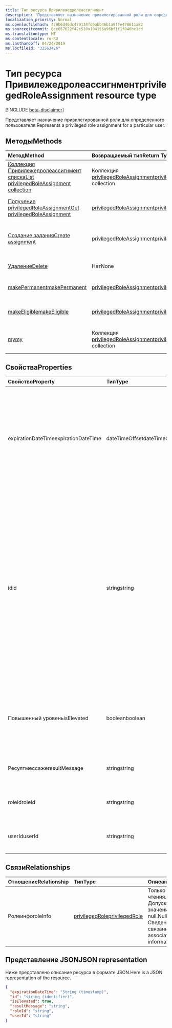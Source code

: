 ```yaml
---
title: Тип ресурса Привилежедролеассигнмент
description: 'Представляет назначение привилегированной роли для определенного пользователя. '
localization_priority: Normal
ms.openlocfilehash: 479b6d46dc479134fd0abb46b1a9ffe478611a82
ms.sourcegitcommit: 0ce657622f42c510a104156a96bf1f1f040bc1cd
ms.translationtype: MT
ms.contentlocale: ru-RU
ms.lasthandoff: 04/24/2019
ms.locfileid: "32563426"
---
```

# <a name="privilegedroleassignment-resource-type"></a><span data-ttu-id="de1e9-103">Тип ресурса Привилежедролеассигнмент</span><span class="sxs-lookup"><span data-stu-id="de1e9-103">privilegedRoleAssignment resource type</span></span>

[!INCLUDE [beta-disclaimer](../../includes/beta-disclaimer.md)]

<span data-ttu-id="de1e9-104">Представляет назначение привилегированной роли для определенного пользователя.</span><span class="sxs-lookup"><span data-stu-id="de1e9-104">Represents a privileged role assignment for a particular user.</span></span> 


## <a name="methods"></a><span data-ttu-id="de1e9-105">Методы</span><span class="sxs-lookup"><span data-stu-id="de1e9-105">Methods</span></span>

| <span data-ttu-id="de1e9-106">Метод</span><span class="sxs-lookup"><span data-stu-id="de1e9-106">Method</span></span>           | <span data-ttu-id="de1e9-107">Возвращаемый тип</span><span class="sxs-lookup"><span data-stu-id="de1e9-107">Return Type</span></span>    |<span data-ttu-id="de1e9-108">Описание</span><span class="sxs-lookup"><span data-stu-id="de1e9-108">Description</span></span>|
|:---------------|:--------|:----------|
|[<span data-ttu-id="de1e9-109">Коллекция Привилежедролеассигнмент списка</span><span class="sxs-lookup"><span data-stu-id="de1e9-109">List privilegedRoleAssignment collection</span></span>](../api/privilegedroleassignment-list.md) | <span data-ttu-id="de1e9-110">Коллекция [privilegedRoleAssignment](privilegedroleassignment.md)</span><span class="sxs-lookup"><span data-stu-id="de1e9-110">[privilegedRoleAssignment](privilegedroleassignment.md) collection</span></span>|<span data-ttu-id="de1e9-111">Получение коллекции объектов Привилежедролеассигнмент.</span><span class="sxs-lookup"><span data-stu-id="de1e9-111">Get the collection of privilegedRoleAssignment objects.</span></span>|
|[<span data-ttu-id="de1e9-112">Получение privilegedRoleAssignment</span><span class="sxs-lookup"><span data-stu-id="de1e9-112">Get privilegedRoleAssignment</span></span>](../api/privilegedroleassignment-get.md) | [<span data-ttu-id="de1e9-113">privilegedRoleAssignment</span><span class="sxs-lookup"><span data-stu-id="de1e9-113">privilegedRoleAssignment</span></span>](privilegedroleassignment.md) |<span data-ttu-id="de1e9-114">Чтение свойств и связей объекта Привилежедролеассигнмент.</span><span class="sxs-lookup"><span data-stu-id="de1e9-114">Read properties and relationships of privilegedRoleAssignment object.</span></span>|
|[<span data-ttu-id="de1e9-115">Создание задания</span><span class="sxs-lookup"><span data-stu-id="de1e9-115">Create assignment</span></span>](../api/privilegedroleassignment-post-privilegedroleassignments.md) |[<span data-ttu-id="de1e9-116">privilegedRoleAssignment</span><span class="sxs-lookup"><span data-stu-id="de1e9-116">privilegedRoleAssignment</span></span>](privilegedroleassignment.md)| <span data-ttu-id="de1e9-117">Создайте новое назначение путем публикации в коллекции назначений.</span><span class="sxs-lookup"><span data-stu-id="de1e9-117">Create a new assignment by posting to the assignments collection.</span></span>|
|[<span data-ttu-id="de1e9-118">Удаление</span><span class="sxs-lookup"><span data-stu-id="de1e9-118">Delete</span></span>](../api/privilegedroleassignment-delete.md) | <span data-ttu-id="de1e9-119">Нет</span><span class="sxs-lookup"><span data-stu-id="de1e9-119">None</span></span> |<span data-ttu-id="de1e9-120">Удаление объекта privilegedRoleAssignment.</span><span class="sxs-lookup"><span data-stu-id="de1e9-120">Delete privilegedRoleAssignment object.</span></span> |
|[<span data-ttu-id="de1e9-121">makePermanent</span><span class="sxs-lookup"><span data-stu-id="de1e9-121">makePermanent</span></span>](../api/privilegedroleassignment-makepermanent.md)|[<span data-ttu-id="de1e9-122">privilegedRoleAssignment</span><span class="sxs-lookup"><span data-stu-id="de1e9-122">privilegedRoleAssignment</span></span>](privilegedroleassignment.md)|<span data-ttu-id="de1e9-123">Выполнение назначения ролей как бессрочного.</span><span class="sxs-lookup"><span data-stu-id="de1e9-123">Make the role assignment as permanent.</span></span>|
|[<span data-ttu-id="de1e9-124">makeEligible</span><span class="sxs-lookup"><span data-stu-id="de1e9-124">makeEligible</span></span>](../api/privilegedroleassignment-makeeligible.md)|[<span data-ttu-id="de1e9-125">privilegedRoleAssignment</span><span class="sxs-lookup"><span data-stu-id="de1e9-125">privilegedRoleAssignment</span></span>](privilegedroleassignment.md)|<span data-ttu-id="de1e9-126">Выполнение назначения ролей как соответствующего требованиям.</span><span class="sxs-lookup"><span data-stu-id="de1e9-126">Make the role assignment as eligible.</span></span>|
|[<span data-ttu-id="de1e9-127">my</span><span class="sxs-lookup"><span data-stu-id="de1e9-127">my</span></span>](../api/privilegedroleassignment-my.md)|<span data-ttu-id="de1e9-128">Коллекция [privilegedRoleAssignment](privilegedroleassignment.md)</span><span class="sxs-lookup"><span data-stu-id="de1e9-128">[privilegedRoleAssignment](privilegedroleassignment.md) collection</span></span>|<span data-ttu-id="de1e9-129">Получение привилегированных назначений ролей текущего пользователя.</span><span class="sxs-lookup"><span data-stu-id="de1e9-129">Get the current user's privileged role assignments.</span></span>|

## <a name="properties"></a><span data-ttu-id="de1e9-130">Свойства</span><span class="sxs-lookup"><span data-stu-id="de1e9-130">Properties</span></span>
| <span data-ttu-id="de1e9-131">Свойство</span><span class="sxs-lookup"><span data-stu-id="de1e9-131">Property</span></span>     | <span data-ttu-id="de1e9-132">Тип</span><span class="sxs-lookup"><span data-stu-id="de1e9-132">Type</span></span>   |<span data-ttu-id="de1e9-133">Описание</span><span class="sxs-lookup"><span data-stu-id="de1e9-133">Description</span></span>|
|:---------------|:--------|:----------|
|<span data-ttu-id="de1e9-134">expirationDateTime</span><span class="sxs-lookup"><span data-stu-id="de1e9-134">expirationDateTime</span></span>|<span data-ttu-id="de1e9-135">dateTimeOffset</span><span class="sxs-lookup"><span data-stu-id="de1e9-135">dateTimeOffset</span></span>|<span data-ttu-id="de1e9-136">Дата и время в формате UTC, когда истечет срок действия назначения роли Temporary privileged.</span><span class="sxs-lookup"><span data-stu-id="de1e9-136">The UTC DateTime when the temporary privileged role assignment will be expired.</span></span> <span data-ttu-id="de1e9-137">Для назначения постоянной роли значение равно null.</span><span class="sxs-lookup"><span data-stu-id="de1e9-137">For permanent role assignment, the value is null.</span></span>|
|<span data-ttu-id="de1e9-138">id</span><span class="sxs-lookup"><span data-stu-id="de1e9-138">id</span></span>|<span data-ttu-id="de1e9-139">string</span><span class="sxs-lookup"><span data-stu-id="de1e9-139">string</span></span>| <span data-ttu-id="de1e9-140">Уникальный идентификатор для назначения привилегированной роли.</span><span class="sxs-lookup"><span data-stu-id="de1e9-140">The unique identifier for the privileged role assignment.</span></span> <span data-ttu-id="de1e9-141">Только для чтения.</span><span class="sxs-lookup"><span data-stu-id="de1e9-141">Read-only.</span></span> <span data-ttu-id="de1e9-142">Он указан в формате "Усерид_ролеид", где userId — это строка GUID для идентификатора пользователя Azure AD, а roleId — строка GUID для идентификатора роли администратора Azure.</span><span class="sxs-lookup"><span data-stu-id="de1e9-142">It is in the format of 'userId_roleId', where userId is the GUID string for Azure AD user id, and roleId is the GUID string for Azure administrator role id.</span></span>|
|<span data-ttu-id="de1e9-143">Повышенный уровень</span><span class="sxs-lookup"><span data-stu-id="de1e9-143">isElevated</span></span>|<span data-ttu-id="de1e9-144">boolean</span><span class="sxs-lookup"><span data-stu-id="de1e9-144">boolean</span></span>|<span data-ttu-id="de1e9-145">**значение true** , если назначение роли активировано.</span><span class="sxs-lookup"><span data-stu-id="de1e9-145">**true** if the role assignment is activated.</span></span> <span data-ttu-id="de1e9-146">**значение false** , если назначение роли отключено.</span><span class="sxs-lookup"><span data-stu-id="de1e9-146">**false** if the role assignment is deactivated.</span></span>|
|<span data-ttu-id="de1e9-147">Ресултмессаже</span><span class="sxs-lookup"><span data-stu-id="de1e9-147">resultMessage</span></span>|<span data-ttu-id="de1e9-148">string</span><span class="sxs-lookup"><span data-stu-id="de1e9-148">string</span></span>|<span data-ttu-id="de1e9-149">Результирующее сообщение, заданное службой.</span><span class="sxs-lookup"><span data-stu-id="de1e9-149">Result message set by the service.</span></span>|
|<span data-ttu-id="de1e9-150">roleId</span><span class="sxs-lookup"><span data-stu-id="de1e9-150">roleId</span></span>|<span data-ttu-id="de1e9-151">string</span><span class="sxs-lookup"><span data-stu-id="de1e9-151">string</span></span>|<span data-ttu-id="de1e9-152">Идентификатор роли.</span><span class="sxs-lookup"><span data-stu-id="de1e9-152">Role identifier.</span></span> <span data-ttu-id="de1e9-153">В формате строки GUID.</span><span class="sxs-lookup"><span data-stu-id="de1e9-153">In GUID string format.</span></span>|
|<span data-ttu-id="de1e9-154">userId</span><span class="sxs-lookup"><span data-stu-id="de1e9-154">userId</span></span>|<span data-ttu-id="de1e9-155">string</span><span class="sxs-lookup"><span data-stu-id="de1e9-155">string</span></span>|<span data-ttu-id="de1e9-156">Идентификатор пользователя.</span><span class="sxs-lookup"><span data-stu-id="de1e9-156">User identifier.</span></span> <span data-ttu-id="de1e9-157">В формате строки GUID.</span><span class="sxs-lookup"><span data-stu-id="de1e9-157">In GUID string format.</span></span>|

## <a name="relationships"></a><span data-ttu-id="de1e9-158">Связи</span><span class="sxs-lookup"><span data-stu-id="de1e9-158">Relationships</span></span>
| <span data-ttu-id="de1e9-159">Отношение</span><span class="sxs-lookup"><span data-stu-id="de1e9-159">Relationship</span></span> | <span data-ttu-id="de1e9-160">Тип</span><span class="sxs-lookup"><span data-stu-id="de1e9-160">Type</span></span>   |<span data-ttu-id="de1e9-161">Описание</span><span class="sxs-lookup"><span data-stu-id="de1e9-161">Description</span></span>|
|:---------------|:--------|:----------|
|<span data-ttu-id="de1e9-162">Ролеинфо</span><span class="sxs-lookup"><span data-stu-id="de1e9-162">roleInfo</span></span>|[<span data-ttu-id="de1e9-163">privilegedRole</span><span class="sxs-lookup"><span data-stu-id="de1e9-163">privilegedRole</span></span>](privilegedrole.md)| <span data-ttu-id="de1e9-164">Только для чтения.</span><span class="sxs-lookup"><span data-stu-id="de1e9-164">Read-only.</span></span> <span data-ttu-id="de1e9-165">Допускается значение null.</span><span class="sxs-lookup"><span data-stu-id="de1e9-165">Nullable.</span></span> <span data-ttu-id="de1e9-166">Сведения о связанной роли.</span><span class="sxs-lookup"><span data-stu-id="de1e9-166">The associated role information.</span></span>|

## <a name="json-representation"></a><span data-ttu-id="de1e9-167">Представление JSON</span><span class="sxs-lookup"><span data-stu-id="de1e9-167">JSON representation</span></span>

<span data-ttu-id="de1e9-168">Ниже представлено описание ресурса в формате JSON.</span><span class="sxs-lookup"><span data-stu-id="de1e9-168">Here is a JSON representation of the resource.</span></span>

<!-- {
  "blockType": "resource",
  "optionalProperties": [

  ],
  "@odata.type": "microsoft.graph.privilegedRoleAssignment"
}-->

```json
{
  "expirationDateTime": "String (timestamp)",
  "id": "string (identifier)",
  "isElevated": true,
  "resultMessage": "string",
  "roleId": "string",
  "userId": "string"
}

```

<!-- uuid: 8fcb5dbc-d5aa-4681-8e31-b001d5168d79
2015-10-25 14:57:30 UTC -->
<!--
{
  "type": "#page.annotation",
  "description": "privilegedRoleAssignment resource",
  "keywords": "",
  "section": "documentation",
  "tocPath": "",
  "suppressions": [
    "Error: /api-reference/beta/resources/privilegedroleassignment.md:\r\n      Exception processing links.\r\n    System.ArgumentException: Link Definition was null. Link text: !INCLUDE [beta-disclaimer](../../includes/beta-disclaimer.md)\r\n      at ApiDoctor.Validation.DocFile.get_LinkDestinations()\r\n      at ApiDoctor.Validation.DocSet.ValidateLinks(Boolean includeWarnings, String[] relativePathForFiles, IssueLogger issues, Boolean requireFilenameCaseMatch, Boolean printOrphanedFiles)"
  ]
}
-->
